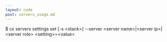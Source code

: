 ```yaml
---
layout: code
post: servers_usage.md
---
```



$ cx servers settings set [-s &lt;stack&gt;] --server &lt;server name&gt;|&lt;server ip&gt;|&lt;server role&gt; &lt;setting&gt;=&lt;value&gt;
